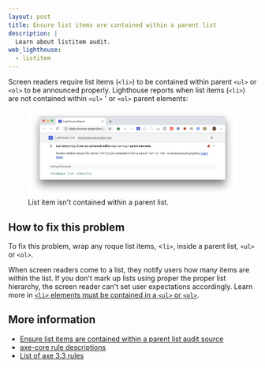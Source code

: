 ```yaml
---
layout: post
title: Ensure list items are contained within a parent list
description: |
  Learn about listitem audit.
web_lighthouse:
  - listitem
---
```


Screen readers require list items (`<li>`) to be contained
within parent `<ul>` or `<ol>` to be announced properly.
Lighthouse reports when list items (`<li>`) are not contained
within `<ul>` ' or `<ol>` parent elements:

<figure class="w-figure">
  <img class="w-screenshot w-screenshot--filled" src="listitem.png" alt="Lighthouse audit showing list item isn't contained within a parent list
  <figcaption class="w-figcaption">
    List item isn't contained within a parent list.
  </figcaption>
</figure>

## How to fix this problem

To fix this problem,
wrap any roque list items, <`li>`, inside a parent list,
`<ul>` or `<ol>`.

When screen readers come to a list,
they notify users how many items are within the list.
If you don't mark up lists using proper the proper list hierarchy,
the screen reader can't set user expectations accordingly.
Learn more in
[`<li>` elements must be contained in a `<ul>` or `<ol>`](https://dequeuniversity.com/rules/axe/3.3/listitem).

<!--
## How this audit impacts overall Lighthouse score

Todo. I have no idea how accessibility scoring is working!
-->
## More information

- [Ensure list items are contained within a parent list audit source](https://github.com/GoogleChrome/lighthouse/blob/master/lighthouse-core/audits/accessibility/listitem.js)
- [axe-core rule descriptions](https://github.com/dequelabs/axe-core/blob/develop/doc/rule-descriptions.md)
- [List of axe 3.3 rules](https://dequeuniversity.com/rules/axe/3.3)

